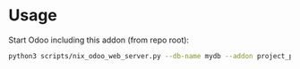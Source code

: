 # Usage

Start Odoo including this addon (from repo root):

```bash
python3 scripts/nix_odoo_web_server.py --db-name mydb --addon project_parent
```
